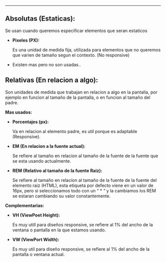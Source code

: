 
---
## **Absolutas (Estaticas):**

Se usan cuando queremos especificar elementos que seran estaticos

- **Pixeles (PX):**
    
    Es una unidad de medida fija, utilizada para elementos que no queremos que varien de tamaño segun el contexto. (No responsive)
    
- Existen mas pero no son usadas..
    

## **Relativas (En relacion a algo):**

Son unidades de medida que trabajan en relacion a algo en la pantalla, por ejemplo en funcion al tamaño de la pantalla, o en funcion al tamaño del padre.

**Mas usados:**

- **Porcentajes (px):**
    
    Va en relacion al elemento padre, es util porque es adaptable (Responsive).
    
- **EM (En relacion a la fuente actual):**
    
    Se refiere al tamaño en relacion al tamaño de la fuente de la fuente que se esta usando actualmente.
    
- **REM (Relativo al tamaño de la fuente Raiz):**
    
    Se refiere al tamaño en relacion al tamaño de la fuente de la fuente del elemento raiz (HTML), esta etiqueta por defecto viene en un valor de 16px, pero si seleccionamos todo con un “ * “ y la cambiamos los REM se estaran cambiando su valor constantemente.
    

**Complementarias:**

- **VH (ViewPoet Height):**
    
    Es muy utill para diseños responsive, se refiere al 1% del ancho de la ventana o pantalla en la que estamos usando.
    
- **VW (ViewPort Width):**
    
    Es muy util para diseño responsive, se refiere al 1% del ancho de la pantalla o ventana actual.